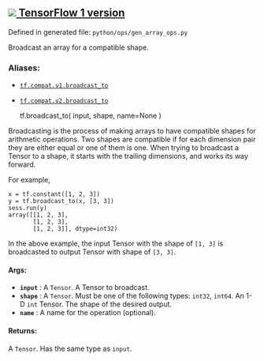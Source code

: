 [ ![](https://tensorflow.google.cn/images/tf_logo_32px.png) TensorFlow 1
version](/versions/r1.15/api_docs/python/tf/broadcast_to)  
---  
  
Defined in generated file: `python/ops/gen_array_ops.py`

Broadcast an array for a compatible shape.

### Aliases:

  * [`tf.compat.v1.broadcast_to`](/api_docs/python/tf/broadcast_to)
  * [`tf.compat.v2.broadcast_to`](/api_docs/python/tf/broadcast_to)

    
    
    tf.broadcast_to(
        input,
        shape,
        name=None
    )
    

Broadcasting is the process of making arrays to have compatible shapes for
arithmetic operations. Two shapes are compatible if for each dimension pair
they are either equal or one of them is one. When trying to broadcast a Tensor
to a shape, it starts with the trailing dimensions, and works its way forward.

For example,

    
    
    x = tf.constant([1, 2, 3])
    y = tf.broadcast_to(x, [3, 3])
    sess.run(y)
    array([[1, 2, 3],
           [1, 2, 3],
           [1, 2, 3]], dtype=int32)
    

In the above example, the input Tensor with the shape of `[1, 3]` is
broadcasted to output Tensor with shape of `[3, 3]`.

#### Args:

  * **`input`** : A `Tensor`. A Tensor to broadcast.
  * **`shape`** : A `Tensor`. Must be one of the following types: `int32`, `int64`. An 1-D `int` Tensor. The shape of the desired output.
  * **`name`** : A name for the operation (optional).

#### Returns:

A `Tensor`. Has the same type as `input`.

